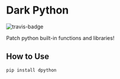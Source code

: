 # Dark Python
![travis-badge](https://travis-ci.org/Madoshakalaka/dark-python.svg?branch=master)

Patch python built-in functions and libraries!

## How to Use

`pip install dpython`

<!--
![start_end_app](https://raw.githubusercontent.com/Madoshakalaka/gapp/master/readme_assets/start_end_app.PNG)
-->

<!--You picture won't show on pypi if you use relative path.-->
<!--If you want to add any image, please add the image to readme_assets folder and add the filename as below-->
<!--![some show case picture](https://raw.githubusercontent.com/Madoshakalaka/gapp/master/readme_assets/showcasePicture.png)-->
